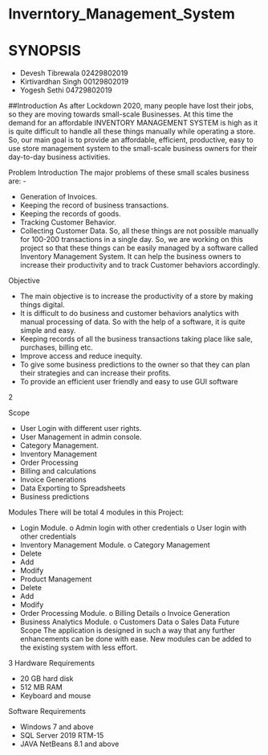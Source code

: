 # Inverntory_Management_System
# SYNOPSIS 
- Devesh Tibrewala 02429802019
- Kirtivardhan Singh 00129802019
- Yogesh Sethi 04729802019

##Introduction
As after Lockdown 2020, many people have lost their jobs, so they are moving towards small-scale
Businesses. At this time the demand for an affordable INVENTORY MANAGEMENT SYSTEM is high as
it is quite difficult to handle all these things manually while operating a store.
So, our main goal is to provide an affordable, efficient, productive, easy to use store management system to
the small-scale business owners for their day-to-day business activities.

Problem Introduction
The major problems of these small scales business are: -
- Generation of Invoices.
- Keeping the record of business transactions.
- Keeping the records of goods.
- Tracking Customer Behavior.
- Collecting Customer Data.
So, all these things are not possible manually for 100-200 transactions in a single day. So, we are working on
this project so that these things can be easily managed by a software called Inventory Management System.
It can help the business owners to increase their productivity and to track Customer behaviors accordingly.

Objective

- The main objective is to increase the productivity of a store by making things digital.
- It is difficult to do business and customer behaviors analytics with manual processing of data. So
with the help of a software, it is quite simple and easy.
- Keeping records of all the business transactions taking place like sale, purchases, billing etc.
- Improve access and reduce inequity.
- To give some business predictions to the owner so that they can plan their strategies and can
increase their profits.
- To provide an efficient user friendly and easy to use GUI software

2

Scope
- User Login with different user rights.
- User Management in admin console.
- Category Management.
- Inventory Management
- Order Processing
- Billing and calculations
- Invoice Generations
- Data Exporting to Spreadsheets
- Business predictions

Modules
There will be total 4 modules in this Project:
- Login Module.
o Admin login with other credentials
o User login with other credentials
- Inventory Management Module.
o Category Management
- Delete
- Add
- Modify
- Product Management
- Delete
- Add
- Modify
- Order Processing Module.
o Billing Details
o Invoice Generation
- Business Analytics Module.
o Customers Data
o Sales Data
Future Scope
The application is designed in such a way that any further enhancements can be done with ease.
New modules can be added to the existing system with less effort.

3
Hardware Requirements
- 20 GB hard disk
- 512 MB RAM
- Keyboard and mouse

Software Requirements
- Windows 7 and above
- SQL Server 2019 RTM-15
- JAVA NetBeans 8.1 and above
